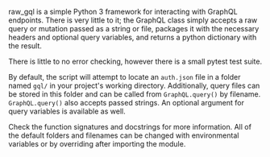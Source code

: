raw_gql is a simple Python 3 framework for interacting with GraphQL endpoints.
There is very little to it; the GraphQL class simply accepts a raw query or
mutation passed as a string or file, packages it with the necessary headers
and optional query variables, and returns a python dictionary with the result.

There is little to no error checking, however there is a small pytest test
suite.

By default, the script will attempt to locate an `auth.json` file in a folder
named `gql/` in your project's working directory. Additionally, query files
can be stored in this folder and can be called from `GraphQL.query()` by
filename. `GraphQL.query()` also accepts passed strings. An optional argument
for query variables is available as well.

Check the function signatures and docstrings for more information. All of the
default folders and filenames can be changed with environmental variables or
by overriding after importing the module. 
